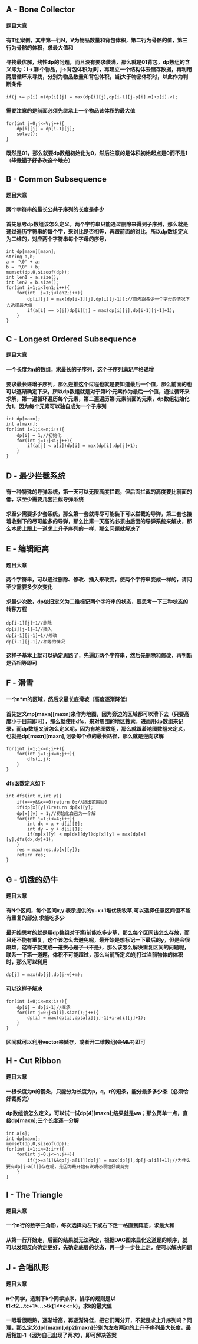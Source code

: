 ## A - Bone Collector

#### 题目大意

#### 有T组案例，其中第一行N，V为物品数量和背包体积，第二行为骨骼的值，第三行为骨骼的体积，求最大值和

#### 寻找最优解，线性dp的问题，而且没有要求装满，那么就是01背包，dp数组的含义即为：i->第i个物品，j->背包体积为j时，再建立一个结构体去储存数据，再利用两层循环来寻找，分别为物品数量和背包体积，当j大于物品体积时，以此作为判断条件
```
if(j >= p[i].m)dp[i][j] = max(dp[i][j],dp[i-1][j-p[i].m]+p[i].v);
```
#### 需要注意的是前面必须先继承上一个物品该体积的最大值
```
for(int j=0;j<=V;j++){
    dp[i][j] = dp[i-1][j];
    solve();
}
```
#### 既然是01，那么就要dp数组初始化为0，然后注意的是体积初始起点是0而不是1（~~毕竟错了好多次这个地方~~）


## B - Common Subsequence

#### 题目大意

#### 两个字符串的最长公共子序列的长度是多少

#### 首先思考dp数组该怎么定义，两个字符串只能通过删除来得到子序列，那么就是通过遍历字符串的每个字，来对比是否相等，再跟前面的对比，所以dp数组定义为二维的，对应两个字符串每个字母的序号，
```
int dp[maxn][maxn];
string a,b;
a = '\0' + a;
b = '\0' + b;
memset(dp,0,sizeof(dp));
int len1 = a.size();
int len2 = b.size();
for(int i=1;i<len1;i++){
    for(int  j=1;j<len2;j++){
        dp[i][j] = max(dp[i-1][j],dp[i][j-1]);//首先跟各少一个字母的情况下去选择最大值
        if(a[i] == b[j])dp[i][j] = max(dp[i][j],dp[i-1][j-1]+1);
    }
}
```


## C - Longest Ordered Subsequence

#### 题目大意

#### 一个长度为n的数组，求最长的子序列，这个子序列满足严格递增

#### 要求最长递增子序列，那么逆推这个过程也就是要知道最后一个值，那么前面的也可以逐渐确定下来，所以dp数组就是对于第i个元素作为最后一个值，通过循环来求解，第一遍循环遍历每个元素，第二遍遍历第i元素前面的元素，dp数组初始化为1，因为每个元素可以独自成为一个子序列
```
int dp[maxn];
int a[maxn];
for(int i=1;i<=n;i++){
    dp[i] = 1;//初始化
    for(int j=1;j<i;j++){
        if(a[j] < a[i])dp[i] = max(dp[i],dp[j]+1);
    }
}
```


## D - 最少拦截系统

#### 有一种特殊的导弹系统，第一天可以无限高度拦截，但后面拦截的高度要比前面的低，求至少需要几套拦截导弹系统

#### 求至少需要多少套系统，那么第一套就得尽可能装下可以拦截的导弹，第二套也接着收剩下的尽可能多的导弹，那么比第一天高的必须由后面的导弹系统来解决，那么本质上跟上一道求上升子序列的一样，那么问题就解决了


## E - 编辑距离

#### 题目大意

#### 两个字符串，可以通过删除、修改、插入来改变，使两个字符串变成一样的，请问至少需要多少次变化

#### 求最少次数，dp依旧定义为二维标记两个字符串的状态，要思考一下三种状态的转移方程
```
dp[i-1][j]+1//删除
dp[i][j-1]+1//插入
dp[i-1][j-1]+1//修改
dp[i-1][j-1]//相等的情况
```
#### 这样子基本上就可以确定思路了，先遍历两个字符串，然后先删除和修改，再判断是否相等即可


## F - 滑雪

#### 一个n*m的区域，然后求最长底滑坡（高度逐渐降低）

#### 首先定义mp[maxn][maxn]来作为地图，因为旁边的区域都可以滑下去（只要高度小于目前即可），那么就使用dfs，来对周围的地区搜索，进而用dp数组来记录，而dp数组又该怎么定义呢，因为有地图数组，那么就跟着地图数组来定义，也就是dp[maxn][maxn],记录每个点的最长路径，那么就是逆向求解
```
for(int i=1;i<=n;i++){
    for(int j=1;j<=m;j++){
        dfs(i,j);
    }
}
```
#### dfs函数定义如下
```
int dfs(int x,int y){
    if(x==y&&x==0)return 0;//超出范围回0
    if(dp[x][y])lreturn dp[x][y];
    dp[x][y] = 1;//初始化自己为一个解
    for(int i=1;i<=4;i++){
        int dx = x + d[i][0];
        int dy = y + d[i][1];
        if(mp[x][y] < mp[dx][dy])dp[x][y] = max(dp[x][y],dfs(dx,dy)+1);
    }
    res = max(res,dp[x][y]);
    return res;
}
```


## G - 饥饿的奶牛

#### 题目大意

#### 有N个区间，每个区间x,y 表示提供的y−x+1堆优质牧草,可以选择任意区间但不能有重复的部分,求能吃多少

#### 最开始思考的就是用dp数组对于第i前能吃多少草，那么每个区间该怎么存放，而且还不能有重复，这个该怎么去避免呢，最开始是想标记一下最后的y，但是会很麻烦，这样子就变成~~一道贪心题了（不是）~~，那么该怎么解决重复区间的问题呢，联系一下第一道题，体积不可能超过，那么当前所定义的j打过当前物体的体积时，那么可以利用
```
dp[j] = max(dp[j],dp[j-v]+m); 
```
#### 可以这样子解决
```
for(int i=0;i<=mx;i++){
    dp[i] = dp[i-1]//继承
    for(int j=0;j<a[i].size();j++){
        dp[i] = max(dp[i],dp[a[i][j]-1]+i-a[i][j]+1);
    }
}
```
#### 区间就可以利用vector来储存，或者开二维数组(~~会MLT~~)即可


## H - Cut Ribbon

#### 题目大意

#### 一根长度为n的钢条，只能分为长度为p，q，r的短条，能分最多多少条（必须恰好裁剪完）

#### dp数组该怎么定义，可以试一试dp[4][maxn];结果就是wa；那么简单一点，直接dp[maxn];三个长度逐一分解
```
int a[4];
int dp[maxn];
memset(dp,0,sizeof(dp));
for(int i=1;i<=3;i++){
    for(int j=0;j<=n;j++){
        if(j>=a[i]&&dp[j-a[i]])dp[j] = max(dp[j],dp[j-a[i]]+1);//为什么要有dp[j-a[i]]存在呢，是因为最开始有说明必须恰好裁剪完
    }
}
```


## I - The Triangle

#### 题目大意

#### 一个n行的数字三角形，每次选择向左下或右下走一格直到阵底，求最大和

#### 从第一行开始走，后面的结果就无法确定，根据DAG图来显化这道题的顺序，就可以发现反向确定更好，先确定底层的状态，再一步一步往上走，便可以解决问题


## J - 合唱队形

#### 题目大意

#### n个同学，选剩下k个同学排序，排序的规则是以t1<t2...<tc>tc+1>...>tk(1<=c<=k)，求k的最大值

#### 一眼看很眼熟，逐渐增高，再逐渐降低，把它们两分开，不就是求上升序列吗？同理，那么定义dp1[maxn],dp2[maxn]分别为左右两边的上升子序列最大长度，最后相加-1（因为自己出现了两次），即可解决答案